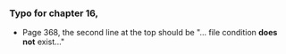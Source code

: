 ### Typo for chapter 16,

* Page 368, the second line at the top should be "... file condition **does not**
exist..."
